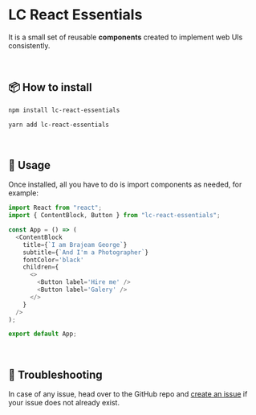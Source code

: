 # LC React Essentials

It is a small set of reusable **components** created  to implement web UIs consistently.

<br/>



## 📦 How to install

  <div id="npm" title="NPM"><div>

```sh
npm install lc-react-essentials
```

  </div></div>
  <div id="yarn" title="Yarn"><div>

```sh
yarn add lc-react-essentials
```

  </div></div>
<br/>




## 🚀 Usage

Once installed, all you have to do is import components as needed, for example:

```js
import React from "react";
import { ContentBlock, Button } from "lc-react-essentials";

const App = () => (
  <ContentBlock
    title={`I am Brajeam George`}
    subtitle={`And I'm a Photographer`}
    fontColor='black'
    children={
      <>
        <Button label='Hire me' />
        <Button label='Galery' />
      </>
    }
  />
);

export default App;
```
<br/>


## 🔨 Troubleshooting
In case of any issue, head over to the GitHub repo and [create an issue](https://github.com/luciocabrera/lc-react-essentials/issues) if your issue does not already exist.
<br/>


